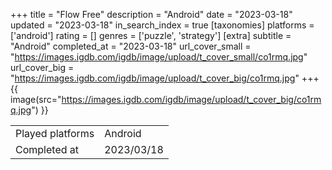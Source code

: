 +++
title = "Flow Free"
description = "Android"
date = "2023-03-18"
updated = "2023-03-18"
in_search_index = true
[taxonomies]
platforms = ['android']
rating = []
genres = ['puzzle', 'strategy']
[extra]
subtitle = "Android"
completed_at = "2023-03-18"
url_cover_small = "https://images.igdb.com/igdb/image/upload/t_cover_small/co1rmq.jpg"
url_cover_big = "https://images.igdb.com/igdb/image/upload/t_cover_big/co1rmq.jpg"
+++
{{ image(src="https://images.igdb.com/igdb/image/upload/t_cover_big/co1rmq.jpg") }}

|              |            |
| ------------ | ---------- |
| Played platforms    | Android |
| Completed at | 2023/03/18 |


